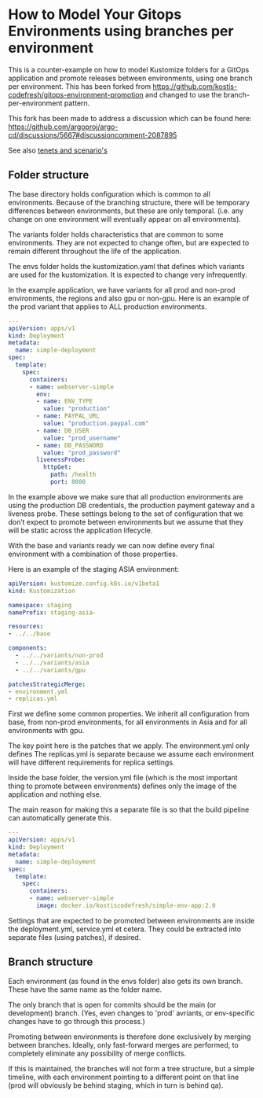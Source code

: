 # How to Model Your Gitops Environments using branches per environment

This is a counter-example on how to model Kustomize folders for a GitOps application and promote releases
between environments, using one branch per environment.  This has been forked from https://github.com/kostis-codefresh/gitops-environment-promotion and changed to use the branch-per-environment pattern.

This fork has been made to address a discussion which can be found here: https://github.com/argoproj/argo-cd/discussions/5667#discussioncomment-2087895

See also [tenets and scenario's](SCENARIOS.md)

## Folder structure

The base directory holds configuration which is common to all environments.  Because of the branching structure, there will be temporary differences between environments, but these are only temporal. (i.e. any change on one environment will eventually appear on all environments).

The variants folder holds characteristics that are common to some environments. They are not expected to change often, but are expected to remain different throughout the life of the application.

The envs folder holds the kustomization.yaml that defines which variants are used for the kustomization.  It is expected to change very infrequently.

In the example application, we have variants for all prod and non-prod environments, the regions and also gpu or non-gpu. Here is an example of the prod variant that applies to ALL production environments.

```yaml
---
apiVersion: apps/v1
kind: Deployment
metadata:
  name: simple-deployment
spec:
  template:
    spec:
      containers:
      - name: webserver-simple
        env:
        - name: ENV_TYPE
          value: "production"
        - name: PAYPAL_URL
          value: "production.paypal.com"   
        - name: DB_USER
          value: "prod_username"
        - name: DB_PASSWORD
          value: "prod_password"                     
        livenessProbe:
          httpGet:
            path: /health
            port: 8080
```

In the example above we make sure that all production environments are using the production DB credentials, the production payment gateway and a liveness probe. These settings belong to the set of configuration that we don’t expect to promote between environments but we assume that they will be static across the application lifecycle.

With the base and variants ready we can now define every final environment with a combination of those properties.

Here is an example of the staging ASIA environment:

```yaml
apiVersion: kustomize.config.k8s.io/v1beta1
kind: Kustomization

namespace: staging
namePrefix: staging-asia-

resources:
- ../../base

components:
  - ../../variants/non-prod
  - ../../variants/asia
  - ../../variants/gpu

patchesStrategicMerge:
- environment.yml
- replicas.yml
```

First we define some common properties. We inherit all configuration from base, from non-prod environments, for all environments in Asia and for all environments with gpu.

The key point here is the patches that we apply.  The environment.yml only defines The replicas.yml is separate because we assume each environment will have different requirements for replica settings.  

Inside the base folder, the version.yml file (which is the most important thing to promote between environments) defines only the image of the application and nothing else.

The main reason for making this a separate file is so that the build pipeline can automatically generate this.

```yaml
---
apiVersion: apps/v1
kind: Deployment
metadata:
  name: simple-deployment
spec:
  template:
    spec:
      containers:
      - name: webserver-simple
        image: docker.io/kostiscodefresh/simple-env-app:2.0
```

Settings that are expected to be promoted between environments are inside the deployment.yml, service.yml et cetera.  They could be extracted into separate files (using patches), if desired.

## Branch structure

Each environment (as found in the envs folder) also gets its own branch.  These have the same name as the folder name.

The only branch that is open for commits should be the main (or development) branch.  (Yes, even changes to 'prod' avriants, or env-specific changes have to go through this process.)

Promoting between environments is therefore done exclusively by merging between branches.  Ideally, only fast-forward merges are performed, to completely eliminate any possibility of merge conflicts.

If this is maintained, the branches will not form a tree structure, but a simple timeline, with each environment pointing to a different point on that line (prod will obviously be behind staging, which in turn is behind qa).

